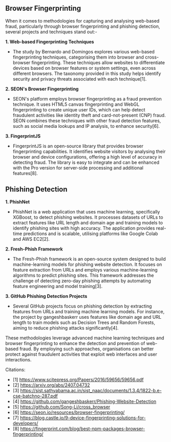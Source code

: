 ## Browser Fingerprinting

When it comes to methodologies for capturing and analysing web-based fraud, particularly through browser fingerprinting and phishing detection, several projects and techniques stand out:- 

**1. Web-based Fingerprinting Techniques**
   - The study by Bernardo and Domingos explores various web-based fingerprinting techniques, categorising them into browser and cross-browser fingerprinting. These techniques allow websites to differentiate devices based on browser features or system settings, even across different browsers. The taxonomy provided in this study helps identify security and privacy threats associated with each technique[1].

**2. SEON's Browser Fingerprinting**
   - SEON's platform employs browser fingerprinting as a fraud prevention technique. It uses HTML5 canvas fingerprinting and WebGL fingerprinting to create unique user IDs, which can help detect fraudulent activities like identity theft and card-not-present (CNP) fraud. SEON combines these techniques with other fraud detection features, such as social media lookups and IP analysis, to enhance security[6].

**3. FingerprintJS**
   - FingerprintJS is an open-source library that provides browser fingerprinting capabilities. It identifies website visitors by analysing their browser and device configurations, offering a high level of accuracy in detecting fraud. The library is easy to integrate and can be enhanced with the Pro version for server-side processing and additional features[8].

## Phishing Detection

**1. PhishNet**
   - PhishNet is a web application that uses machine learning, specifically XGBoost, to detect phishing websites. It processes datasets of URLs to extract features like URL length and domain age and training models to identify phishing sites with high accuracy. The application provides real-time predictions and is scalable, utilising platforms like Google Colab and AWS EC2[2].

**2. Fresh-Phish Framework**
   - The Fresh-Phish framework is an open-source system designed to build machine-learning models for phishing website detection. It focuses on feature extraction from URLs and employs various machine-learning algorithms to predict phishing sites. This framework addresses the challenge of detecting zero-day phishing attempts by automating feature engineering and model training[3].

**3. GitHub Phishing Detection Projects**
   - Several GitHub projects focus on phishing detection by extracting features from URLs and training machine learning models. For instance, the project by gangeshbaskerr uses features like domain age and URL length to train models such as Decision Trees and Random Forests, aiming to reduce phishing attacks significantly[4].

These methodologies leverage advanced machine learning techniques and browser fingerprinting to enhance the detection and prevention of web-based fraud. By employing such approaches, organisations can better protect against fraudulent activities that exploit web interfaces and user interactions.

Citations:
* [1] https://www.scitepress.org/Papers/2016/59656/59656.pdf
* [2] https://arxiv.org/abs/2407.04732
* [3] https://sist.sathyabama.ac.in/sist_naac/documents/1.3.4/1822-b.e-cse-batchno-287.pdf
* [4] https://github.com/gangeshbaskerr/Phishing-Website-Detection
* [5] https://github.com/Song-Li/cross_browser
* [6] https://seon.io/resources/browser-fingerprinting/
* [7] https://blog.castle.io/9-device-fingerprinting-solutions-for-developers/
* [8] https://fingerprint.com/blog/best-npm-packages-browser-fingerprinting/
